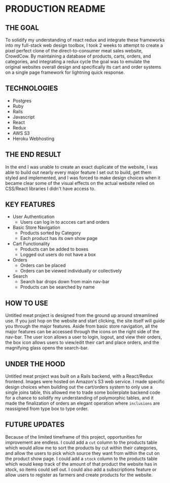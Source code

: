 # PRODUCTION README

## THE GOAL
  To solidify my understanding of react redux and integrate these frameworks into my full-stack web design toolbox, I took 2 weeks to attempt to create a pixel perfect clone of the direct-to-consumer meat sales website, CrowdCow. By maintaining a database of products, carts, orders, and categories, and integrating a redux cycle the goal was to emulate the original websites overall design and specifically its cart and order systems on a single page framework for lightning quick response.
  
## TECHNOLOGIES
  - Postgres
  - Ruby
  - Rails
  - Javascript
  - React
  - Redux
  - AWS S3
  - Heroku Webhosting
## THE END RESULT
  In the end I was unable to create an exact duplicate of the website, I was able to build out nearly every major feature I set out to build, get them styled and implemented, and I was forced to make design choices when it became clear some of the visual effects on the actual website relied on CSS/React libraries I didn't have access to.
  
## KEY FEATURES
  - User Authentication
    - Users can log in to accces cart and orders
  - Basic Store Navigation
    - Products sorted by Category
    - Each product has its own show page
  - Cart Functionality 
    - Products can be added to boxes
    - Logged out users do not have a box
  - Orders
    - Orders can be placed
    - Orders can be viewed individually or collectively
  - Search
    - Search bar drops down from main nav-bar
    - Products can be searched by name
    
## HOW TO USE
  Untitled meat project is designed from the ground up around streamlined use. If you just hop on the website and start clicking, the site itself will guide you through the major features. Aside from basic store navigation, all the major features can be accessed through the icons on the right side of the nav-bar. The user icon allows a user to login, logout, and view their orders, the box icon allows users to view/edit their cart and place orders, and the magnifying glass opens the search-bar.
  
  
## UNDER THE HOOD

  Untitled meat project was built on a Rails backend, with a React/Redux frontend. Images were hosted on Amazon's S3 web service. I made specific design choices when building out the cart/orders system to only use a single joins table, this allowed me to trade some boilerplate backend code for a chance to solidify my understanding of polymorphic tables, and it made the finalization of orders an elegant operation where `inclusions` are reassigned from type box to type order.

## FUTURE UPDATES
  Because of the limited timeframe of this project, opportunities for improvement are endless. I could add a `cut` column to the products table which would allow me to sort the products by cut within their categories, and allow the users to pick which source they want from within the cut on the product show page. I could add a `stock` column to the products table which would keep track of the amount of that product the website has in stock, so items could sell out. I could also add a subscriptions feature or allow users to register as farmers and create products for the website.

